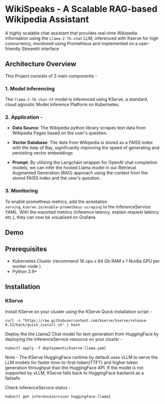 # WikiSpeaks - A Scalable RAG-based Wikipedia Assistant

A highly scalable chat assistant that provides real-time Wikipedia information using the `Llama-2-7b-chat` LLM, inferenced
with Kserve for high concurrency, monitored using Prometheus and implemented on a user-friendly Streamlit interface

## Architecture Overview

This Project consists of 3 main components - 

### 1. Model Inferencing 

The `llama-2-7b-chat-hf` model is inferenced using KServe, a standard, cloud agnostic Model Inference Platform on Kubernetes.

### 2. Application - 

- **Data Source**: The Wikipedia python library scrapes text data from Wikipedia Pages based on the user's question.

- **Vector Database**: The data from Wikipedia is stored as a FAISS index with the help of Ray, significantly improving the speed of generating and persisting vector embeddings 

- **Prompt**: By utilizing the Langchain wrapper for OpenAI chat completion models, we can infer the hosted Llama model in our Retrieval Augmented Generation (RAG) approach using the context from the stored FAISS index and the user's question.

### 3. Monitoring 
To enable prometheus metrics, add the annotation `serving.kserve.io/enable-prometheus-scraping` to the InferenceService YAML. With the exported metrics (inference latency, explain request latency etc.), they can now be visualised on Grafana.

## Demo


## Prerequisites

- Kubernetes Cluster (recommend 16 cpu x 64 Gb RAM x 1 Nvidia GPU per worker node )
- Python 3.9+

## Installation

### KServe

Install KServe on your cluster using the KServe Quick installation script - 

```
curl -s "https://raw.githubusercontent.com/kserve/kserve/release-0.13/hack/quick_install.sh" | bash
```

Deploy the the Llama2 Chat model for text generation from HuggingFace by deploying the InferenceService resource on your cluster -

```
kubectl apply -f deployments/kserve-llama.yaml
```

Note - The KServe HuggingFace runtime by default uses vLLM to serve the LLM models for faster time-to-first-token(TTFT) and higher token generation throughput than the HuggingFace API. If the model is not supported by vLLM, KServe falls back to HuggingFace backend as a failsafe.

Check InferenceService status - 

```
kubectl get inferenceservices huggingface-llama2
```